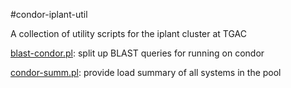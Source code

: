 #condor-iplant-util

A collection of utility scripts for the iplant cluster at TGAC

[blast-condor.pl](blast-condor.md): split up BLAST queries for running on condor

[condor-summ.pl](condor-summ.md): provide load summary of all systems in the pool
